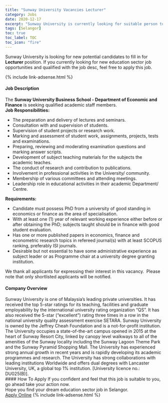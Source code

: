 ```yaml
---
title: "Sunway University Vacancies Lecturer" 
category: Jobs 
date: 2020-12-17 
excerpt: "Sunway University is currently looking for suitable person to fill in the Lecturer which positioned at Selangor" 
tags: [Selangor] 
toc: true 
toc_label: TOC 
toc_icon: "fire" 
--- 
```


<p>Sunway University is looking for new potential candidates to fill in for <b>Lecturer</b> position. If you currently looking for new education sector job opportunities and qualified with the job desc, feel free to apply this job.
</p>{% include link-adsense.html %} 
 <div><div><div><h4>Job Description</h4></div></div><div><div><span><div><div>The <strong>Sunway University Business School - Department of Economic and Finance</strong> is seeking qualified academic staff members.</div><div><strong>Job Responsibilities:</strong></div><ul><li>The preparation and delivery of lectures and seminars.</li><li>Consultation with and supervision of students.</li><li>Supervision of student projects or research work.</li><li>Marking and assessment of student work, assignments, projects, tests and examinations.</li><li>Preparing, reviewing and moderating examination questions and marking answer scripts.</li><li>Development of subject teaching materials for the subjects the academic teaches.</li><li>The conduct of research and contribution to publications.</li><li>Involvement in professional activities in the University/ community.</li><li>Membership of various committees and attending meetings.</li><li>Leadership role in educational activities in their academic Department/ Centre.</li></ul><div><strong>Requirements:</strong></div><ul><li>Candidate must possess PhD from a university of good standing in economics or finance as the area of specialisation.</li><li>With at least one (1) year of relevant working experience either before or after obtaining the PhD; subjects taught should be in finance with good student evaluation.</li><li>Has one or more published papers in economics, finance and econometric research topics in refereed journal(s) with at least SCOPUS ranking, preferably ISI journals.</li><li>Desirable but not essential to have some administrative experience as subject leader or as Programme chair at a university degree granting institution.</li></ul><div>We thank all applicants for expressing their interest in this vacancy.&#160; Please note that only shortlisted applicants will be notified.</div></div></span></div></div></div> 
<div><div><div><h4>Company Overview</h4></div></div><div><div><span><div><div>
<div>
<div>
			Sunway University is one of Malaysia&#8217;s leading private universities. It has received the top 5-star ratings for its teaching, facilities and graduate employability by the international university rating organization &#8220;QS&#8221;. It has also received the 5-star (&#8220;excellent&#8221;) rating three times in a row in the national university quality assessment exercise SETARA. Sunway University is owned by the Jeffrey Cheah Foundation and is a not-for-profit institution. The University occupies a state-of-the-art campus opened in 2015 at the heart of Sunway Resort City, linked by canopy level walkways to all of the amenities of the Sunway locality including the Sunway Lagoon Theme Park and the Sunway Pyramid Shopping Mall. The University has experienced strong annual growth in recent years and is rapidly developing its academic programmes and research. The University has strong collaborations with leading institutions Worldwide and offers dual degrees with Lancaster University, UK, a global top 1% institution. [University licence no.: DU025(B)].</div>
</div>
</div></div></span></div></div></div> 
#### How To Apply 
If you confident and feel that this job is suitable to you, go ahead take your action now. <br/> 
Hope you find your dream education sector job in Selangor. <br/> 
<a href="https://www.jobstreet.com.my/en/job/lecturer-4445779?jobId=jobstreet-my-job-4445779&sectionRank=3&token=0~45a4a9a4-9228-49ff-9f59-0f7d4a05def7&fr=SRP%20View%20In%20New%20Ta" class="btn btn--info" target="_blank" rel="nofollow noopenner">Apply Online</a> 
{% include link-adsense.html %} 